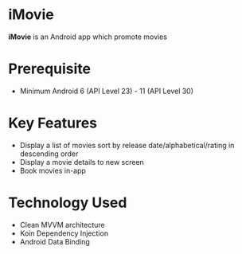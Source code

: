 # iMovie
<b>iMovie</b> is an Android app which promote movies

# Prerequisite
* Minimum Android 6 (API Level 23) - 11 (API Level 30)

# Key Features
* Display a list of movies sort by release date/alphabetical/rating in descending order
* Display a movie details to new screen
* Book movies in-app

# Technology Used
* Clean MVVM architecture
* Koin Dependency Injection
* Android Data Binding

